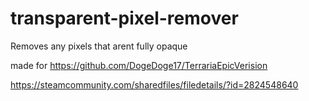 # transparent-pixel-remover
 Removes any pixels that arent fully opaque

made for https://github.com/DogeDoge17/TerrariaEpicVerision

https://steamcommunity.com/sharedfiles/filedetails/?id=2824548640

